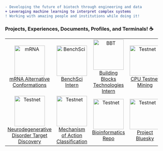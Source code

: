 


```diff
- Developing the future of biotech through engineering and data
+ Leveraging machine learning to interpret complex systems 
! Working with amazing people and institutions while doing it!
```

### Projects, Experiences, Documents, Profiles, and Terminals! ☕

<table>
  <tr>
    <td align="center">
      <a href="https://github.com/devpatelio/mRNA-Fold">
        <img src="https://encrypted-tbn0.gstatic.com/images?q=tbn:ANd9GcQnizj_s-Tv6XBx63RXFJyP8i41THznUirO667RgWtmNoUACC-nCixB1BBWPhL813qSWOI&usqp=CAU" width="100px;" alt="mRNA"/>
      </a>
      <br />
      <a href="https://github.com/devpatelio/mRNA-Fold">mRNA Alternative Conformations</a>
    </td>
    <td align="center">
      <a href="https://www.youtube.com/watch?v=uba5R0FHmeM">
        <img src="https://upload.wikimedia.org/wikipedia/commons/6/6f/BenchSci_Logo.png" width="100px;" alt="BenchSci"/>
      </a>
      <br />
      <a href="https://devpatelio.notion.site/BenchSci-Clinical-Trials-Work-9a855cad1e894d6a82353e04ac31d9e1">BenchSci Intern</a>
    </td>
    <td align="center">
      <a href="https://www.buildingblockstechnologies.io/">
        <img src="https://avatars.githubusercontent.com/u/66800070?s=200&v=4" width="100px;" alt="BBT"/>
      </a>
      <br />
      <a href="https://github.com/BuildingBlocksTechnologiesLLC">Building Blocks Technologies Intern</a>
    </td>
    <td align="center">
      <a href="https://github.com/devpatelio/blockchainstuff/">
        <img src="https://images.ctfassets.net/v44fuld738we/2ISfRmsrwfmMnz1it1Vkt2/af5ecd50a75293148dcc93d870672697/coin2.png?w=1920&q=75" width="100px;" alt="Testnet"/>
      </a>
      <br />
      <a href="https://github.com/devpatelio/blockchainstuff">CPU Testnet Mining</a>
    </td>
    <td align="center">
      <a href="https://docs.google.com/presentation/d/1NF2CtEXjQPpBEEzVcwqqZsIYp2FUaZKMTQsAJm3zno4/edit?usp=sharing">
        <img src="https://insightaas.com/wp-content/uploads/2017/03/dreamstime_s_16098813-tumor-suppressing-protein-binding-to-DNA.jpg" width="100px;" alt="Testnet"/>
      </a>
      <br />
      <a href="https://docs.google.com/presentation/d/1NF2CtEXjQPpBEEzVcwqqZsIYp2FUaZKMTQsAJm3zno4/edit?usp=sharing">Clinical Trial Optimization Proposal</a>
    </td>
  </tr>
 <tr>
  <td align="center">
      <a href="https://docs.google.com/presentation/d/1bJVOdD1ZaLI5V5Dqx4apFjR4uS8y5oR4j-bTI6GFkV0/edit?usp=sharing">
        <img src="https://media.npr.org/assets/img/2016/11/11/mini-brain-2-02b1793ad8e50676ad501c60b3489d5603ca5be7.jpg" width="100px;" alt="Testnet"/>
      </a>
      <br />
      <a href="https://github.com/adityamittal13/Alzheimer_Research">Neurodegenerative Disorder Target Discovery</a>
    </td>
   <td align="center">
      <a href="https://github.com/devpatelio/Mechanism-of-Action">
        <img src="https://scx2.b-cdn.net/gfx/news/hires/2017/howreceptors.jpg" width="100px;" alt="Testnet"/>
      </a>
      <br />
      <a href="https://github.com/devpatelio/Mechanism-of-Action">Mechanism of Action Classification</a>
    </td>
     <td align="center">
      <a href="https://devpatelio.notion.site/Computational-Biology-Notes-80b0c79f684241db9aea03c121e0860d">
        <img src="https://cdn-images-1.medium.com/max/1600/1*2GCjqUG2Iq6QkecLvxk7Ng.png" width="100px;" alt="Testnet"/>
      </a>
      <br />
      <a href="https://github.com/devpatelio/Genetic_Algo_re">Bioinformatics Repo</a>
    </td>
    <td align="center">
      <a href="https://ai.plainenglish.io/we-can-do-better-than-chat-bots-for-mental-health-9979b875e55e">
        <img src="https://miro.medium.com/max/1400/0*TKkE-yC6H2XBw0fP.jpg" width="100px;" alt="Testnet"/>
      </a>
      <br />
      <a href="https://github.com/devpatelio/-Bluesky">Project Bluesky</a>
    </td>
    <td align="center">
      <a href="https://github.com/devpatelio/SingleCell-Rnaseq">
        <img src="https://encrypted-tbn0.gstatic.com/images?q=tbn:ANd9GcRzQTzevI2pvfw8_mltwMC_Y6ZcTTOgyxc7_Q&usqp=CAU" width="100px;" alt="Testnet"/>
      </a>
      <br />
      <a href="https://github.com/devpatelio/SingleCell-Rnaseq">scRNA-seq for Lymphoma</a>
    </td>
   </tr>
</table>

